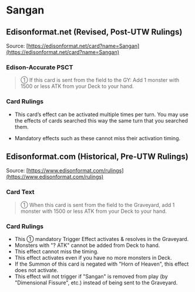 # Sangan

## Edisonformat.net (Revised, Post-UTW Rulings)

Source: [https://edisonformat.net/card?name=Sangan](https://edisonformat.net/card?name=Sangan)

### Edison-Accurate PSCT

> ① If this card is sent from the field to the GY:
> Add 1 monster with 1500 or less ATK from your Deck to your hand.

### Card Rulings

*   This card’s effect can be activated multiple times per turn. You may use the effects of cards searched this way the same turn that you searched them.

*   Mandatory effects such as these cannot miss their activation timing.


## Edisonformat.com (Historical, Pre-UTW Rulings)

Source: [https://www.edisonformat.com/rulings](https://www.edisonformat.com/rulings)

### Card Text

> ① When this card is sent from the field to the Graveyard, add 1 monster with 1500 or less ATK from your Deck to your hand.

### Card Rulings

*   This ① mandatory Trigger Effect activates & resolves in the Graveyard.
*   Monsters with "? ATK" cannot be added from Deck to hand.
*   This effect cannot miss the timing.
*   This effect activates even if you have no more monsters in Deck.
*   If the Summon of this card is negated with "Horn of Heaven", this effect does not activate.
*   This effect will not trigger if "Sangan" is removed from play (by "Dimensional Fissure", etc.) instead of being sent to the Graveyard.



